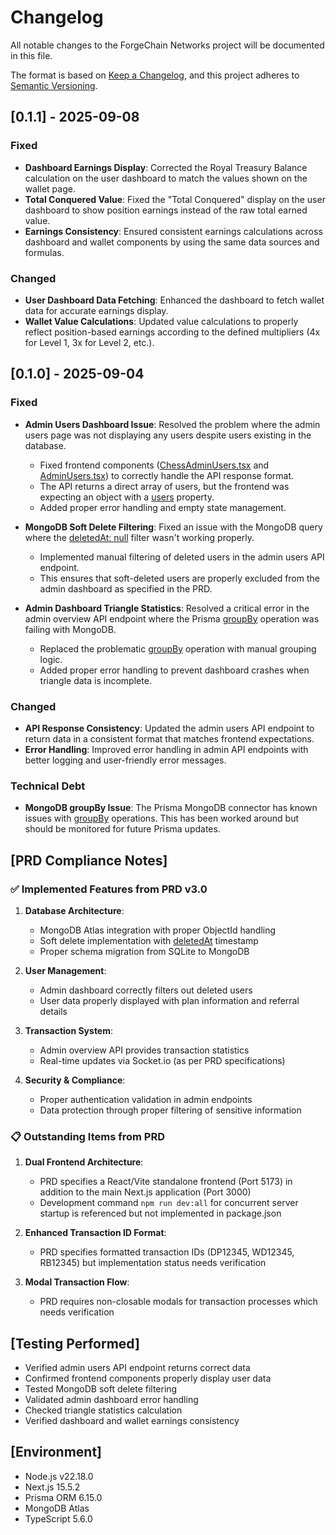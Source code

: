 # Changelog

All notable changes to the ForgeChain Networks project will be documented in this file.

The format is based on [Keep a Changelog](https://keepachangelog.com/en/1.0.0/),
and this project adheres to [Semantic Versioning](https://semver.org/spec/v2.0.0.html).

## [0.1.1] - 2025-09-08

### Fixed

- **Dashboard Earnings Display**: Corrected the Royal Treasury Balance calculation on the user dashboard to match the values shown on the wallet page.
- **Total Conquered Value**: Fixed the "Total Conquered" display on the user dashboard to show position earnings instead of the raw total earned value.
- **Earnings Consistency**: Ensured consistent earnings calculations across dashboard and wallet components by using the same data sources and formulas.

### Changed

- **User Dashboard Data Fetching**: Enhanced the dashboard to fetch wallet data for accurate earnings display.
- **Wallet Value Calculations**: Updated value calculations to properly reflect position-based earnings according to the defined multipliers (4x for Level 1, 3x for Level 2, etc.).

## [0.1.0] - 2025-09-04

### Fixed

- **Admin Users Dashboard Issue**: Resolved the problem where the admin users page was not displaying any users despite users existing in the database.
  - Fixed frontend components ([ChessAdminUsers.tsx](file:///C:/Users/kaygo/Downloads/project-bolt-github-oiwyqhd6/project/src/components/Admin/ChessAdminUsers.tsx) and [AdminUsers.tsx](file:///C:/Users/kaygo/Downloads/project-bolt-github-oiwyqhd6/project/src/components/Admin/AdminUsers.tsx)) to correctly handle the API response format.
  - The API returns a direct array of users, but the frontend was expecting an object with a [users](file:///C:/Users/kaygo/Downloads/project-bolt-github-oiwyqhd6/project/node_modules/@types/node/globals.d.ts#L105-L105) property.
  - Added proper error handling and empty state management.

- **MongoDB Soft Delete Filtering**: Fixed an issue with the MongoDB query where the [deletedAt: null](file:///C:/Users/kaygo/Downloads/project-bolt-github-oiwyqhd6/project/node_modules/.prisma/client/index.d.ts#L1493-L1493) filter wasn't working properly.
  - Implemented manual filtering of deleted users in the admin users API endpoint.
  - This ensures that soft-deleted users are properly excluded from the admin dashboard as specified in the PRD.

- **Admin Dashboard Triangle Statistics**: Resolved a critical error in the admin overview API endpoint where the Prisma [groupBy](file:///C:/Users/kaygo/Downloads/project-bolt-github-oiwyqhd6/project/node_modules/.prisma/client/index.d.ts#L2353-L2356) operation was failing with MongoDB.
  - Replaced the problematic [groupBy](file:///C:/Users/kaygo/Downloads/project-bolt-github-oiwyqhd6/project/node_modules/.prisma/client/index.d.ts#L2353-L2356) operation with manual grouping logic.
  - Added proper error handling to prevent dashboard crashes when triangle data is incomplete.

### Changed

- **API Response Consistency**: Updated the admin users API endpoint to return data in a consistent format that matches frontend expectations.
- **Error Handling**: Improved error handling in admin API endpoints with better logging and user-friendly error messages.

### Technical Debt

- **MongoDB groupBy Issue**: The Prisma MongoDB connector has known issues with [groupBy](file:///C:/Users/kaygo/Downloads/project-bolt-github-oiwyqhd6/project/node_modules/.prisma/client/index.d.ts#L2353-L2356) operations. This has been worked around but should be monitored for future Prisma updates.

## [PRD Compliance Notes]

### ✅ Implemented Features from PRD v3.0

1. **Database Architecture**:
   - MongoDB Atlas integration with proper ObjectId handling
   - Soft delete implementation with [deletedAt](file:///C:/Users/kaygo/Downloads/project-bolt-github-oiwyqhd6/project/node_modules/.prisma/client/index.d.ts#L1493-L1493) timestamp
   - Proper schema migration from SQLite to MongoDB

2. **User Management**:
   - Admin dashboard correctly filters out deleted users
   - User data properly displayed with plan information and referral details

3. **Transaction System**:
   - Admin overview API provides transaction statistics
   - Real-time updates via Socket.io (as per PRD specifications)

4. **Security & Compliance**:
   - Proper authentication validation in admin endpoints
   - Data protection through proper filtering of sensitive information

### 📋 Outstanding Items from PRD

1. **Dual Frontend Architecture**: 
   - PRD specifies a React/Vite standalone frontend (Port 5173) in addition to the main Next.js application (Port 3000)
   - Development command `npm run dev:all` for concurrent server startup is referenced but not implemented in package.json

2. **Enhanced Transaction ID Format**:
   - PRD specifies formatted transaction IDs (DP12345, WD12345, RB12345) but implementation status needs verification

3. **Modal Transaction Flow**:
   - PRD requires non-closable modals for transaction processes which needs verification

## [Testing Performed]

- Verified admin users API endpoint returns correct data
- Confirmed frontend components properly display user data
- Tested MongoDB soft delete filtering
- Validated admin dashboard error handling
- Checked triangle statistics calculation
- Verified dashboard and wallet earnings consistency

## [Environment]

- Node.js v22.18.0
- Next.js 15.5.2
- Prisma ORM 6.15.0
- MongoDB Atlas
- TypeScript 5.6.0